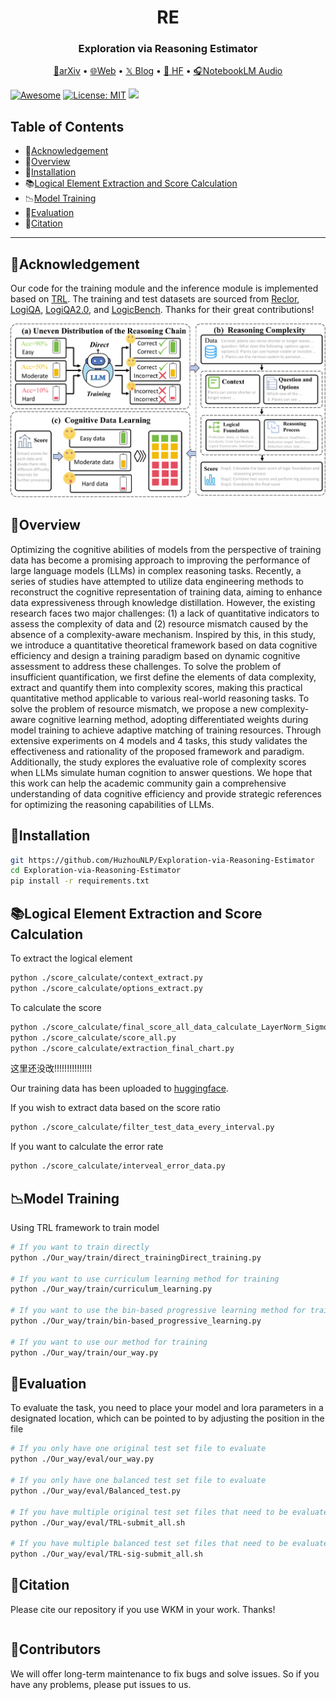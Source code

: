 <h1 align="center"> RE </h1>
<h3 align="center"> Exploration via Reasoning Estimator </h3>

<p align="center">
  <a href="xxx">📄arXiv</a> •
  <a href="xxx/">🌐Web</a> •
    <a href="xxx">𝕏 Blog</a>
    •
    <a href="xxx">🤗 HF</a> •
    <a href="xxx">🎧NotebookLM Audio</a>


  
</p>

[![Awesome](https://awesome.re/badge.svg)](https://github.com/HuzhouNLP/Exploration-via-Reasoning-Estimator) 
[![License: MIT](https://img.shields.io/badge/License-MIT-green.svg)](https://opensource.org/licenses/MIT)
![](https://img.shields.io/github/last-commit/HuzhouNLP/Exploration-via-Reasoning-Estimator?color=green) 

## Table of Contents

- 🌻[Acknowledgement](#acknowledgement)
- 🌟[Overview](#overview)
- 🔧[Installation](#installation)
- 📚[Logical Element Extraction and Score Calculation](#logical-element-extraction-and-Score-Calculation)
- 📉[Model Training](#model-training)
- 🧐[Evaluation](#evaluation)
- 🚩[Citation](#citation)

---



## 🌻Acknowledgement

Our code for the training module and the inference module is implemented based on [TRL](https://github.com/huggingface/trl). The training and test datasets are sourced from [Reclor](https://github.com/yuweihao/reclor), [LogiQA](https://github.com/lgw863/LogiQA-dataset), [LogiQA2.0](https://github.com/csitfun/LogiQA2.0), and [LogicBench](https://github.com/Mihir3009/LogicBench). Thanks for their great contributions! 


![alt text](Framework.png)

## 🌟Overview

Optimizing the cognitive abilities of models from the perspective of training data has become a promising approach to improving the performance of large language models (LLMs) in complex reasoning tasks. Recently, a series of studies have attempted to utilize data engineering methods to reconstruct the cognitive representation of training data, aiming to enhance data expressiveness through knowledge distillation. However, the existing research faces two major challenges: (1) a lack of quantitative indicators to assess the complexity of data and (2) resource mismatch caused by the absence of a complexity-aware mechanism. Inspired by this, in this study, we introduce a quantitative theoretical framework based on data cognitive efficiency and design a training paradigm based on dynamic cognitive assessment to address these challenges. To solve the problem of insufficient quantification, we first define the elements of data complexity, extract and quantify them into complexity scores, making this practical quantitative method applicable to various real-world reasoning tasks. To solve the problem of resource mismatch, we propose a new complexity-aware cognitive learning method, adopting differentiated weights during model training to achieve adaptive matching of training resources. Through extensive experiments on 4 models and 4 tasks, this study validates the effectiveness and rationality of the proposed framework and paradigm. Additionally, the study explores the evaluative role of complexity scores when LLMs simulate human cognition to answer questions. We hope that this work can help the academic community gain a comprehensive understanding of data cognitive efficiency and provide strategic references for optimizing the reasoning capabilities of LLMs.


## 🔧Installation

```bash
git https://github.com/HuzhouNLP/Exploration-via-Reasoning-Estimator
cd Exploration-via-Reasoning-Estimator
pip install -r requirements.txt
```

## 📚Logical Element Extraction and Score Calculation

To extract the logical element
```sh
python ./score_calculate/context_extract.py
python ./score_calculate/options_extract.py
```

To calculate the score
```sh
python ./score_calculate/final_score_all_data_calculate_LayerNorm_Sigmoid
python ./score_calculate/score_all.py
python ./score_calculate/extraction_final_chart.py
```
这里还没改!!!!!!!!!!!!!!!

Our training data has been uploaded to [huggingface](https://huggingface.co/datasets/zjunlp/WKM-train-data).

If you wish to extract data based on the score ratio
```sh
python ./score_calculate/filter_test_data_every_interval.py
```

If you want to calculate the error rate
```sh
python ./score_calculate/interveal_error_data.py
```

## 📉Model Training

Using TRL framework to train model
```sh
# If you want to train directly
python ./Our_way/train/direct_trainingDirect_training.py

# If you want to use curriculum learning method for training
python ./Our_way/train/curriculum_learning.py

# If you want to use the bin-based progressive learning method for training
python ./Our_way/train/bin-based_progressive_learning.py

# If you want to use our method for training
python ./Our_way/train/our_way.py
```

## 🧐Evaluation


To evaluate the task, you need to place your model and lora parameters in a designated location, which can be pointed to by adjusting the position in the file
```sh
# If you only have one original test set file to evaluate
python ./Our_way/eval/our_way.py

# If you only have one balanced test set file to evaluate
python ./Our_way/eval/Balanced_test.py

# If you have multiple original test set files that need to be evaluated
python ./Our_way/eval/TRL-submit_all.sh

# If you have multiple balanced test set files that need to be evaluated
python ./Our_way/eval/TRL-sig-submit_all.sh
```


## 🚩Citation

Please cite our repository if you use WKM in your work. Thanks!

```bibtex

```



## 🎉Contributors



We will offer long-term maintenance to fix bugs and solve issues. So if you have any problems, please put issues to us.
